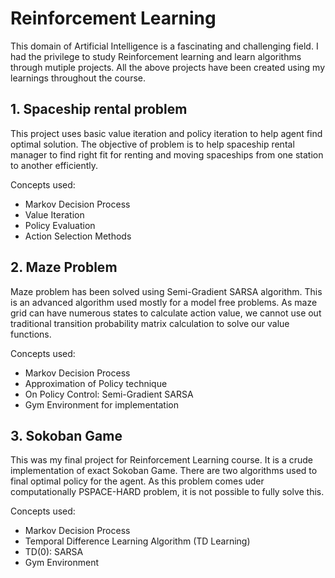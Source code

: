 # Reinforcement Learning

This domain of Artificial Intelligence is a fascinating and challenging field. I had the privilege to study Reinforcement learning and learn algorithms
through mutiple projects. All the above projects have been created using my learnings throughout the course. 

## 1. Spaceship rental problem

This project uses basic value iteration and policy iteration to help agent find optimal solution. The objective of problem is to help spaceship rental
manager to find right fit for renting and moving spaceships from one station to another efficiently.

Concepts used:
- Markov Decision Process
- Value Iteration
- Policy Evaluation
- Action Selection Methods

## 2. Maze Problem

Maze problem has been solved using Semi-Gradient SARSA algorithm. This is an advanced algorithm used mostly for a model free problems. As maze grid can have numerous states to 
calculate action value, we cannot use out traditional transition probability matrix calculation to solve our value functions. 

Concepts used:
- Markov Decision Process
- Approximation of Policy technique
- On Policy Control: Semi-Gradient SARSA 
- Gym Environment for implementation

## 3. Sokoban Game

This was my final project for Reinforcement Learning course. It is a crude implementation of exact Sokoban Game. There are two algorithms used
to final optimal policy for the agent. As this problem comes uder computationally PSPACE-HARD problem, it is not possible to fully solve this. 

Concepts used:
- Markov Decision Process
- Temporal Difference Learning Algorithm (TD Learning)
- TD(0): SARSA
- Gym Environment 
